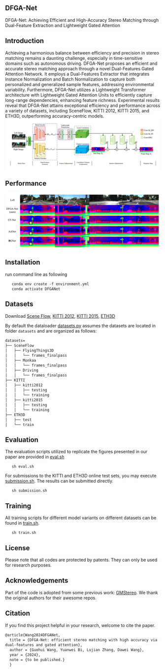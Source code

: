 ## DFGA-Net
DFGA-Net: Achieving Efficient and High-Accuracy Stereo Matching through Dual-Feature Extraction and Lightweight Gated Attention

## Introduction

Achieving a harmonious balance between efficiency and precision in stereo matching remains a daunting challenge, especially in time-sensitive domains such as autonomous driving. DFGA-Net proposes an efficient and accurate stereo matching approach through a novel Dual-Features Gated Attention Network. It employs a Dual-Features Extractor that integrates Instance Normalization and Batch Normalization to capture both personalized and generalized sample features, addressing environmental variability. Furthermore, DFGA-Net utilizes a Lightweight Transformer architecture with Lightweight Gated Attention Units to efficiently capture long-range dependencies, enhancing feature richness. Experimental results reveal that DFGA-Net attains exceptional efficiency and performance across a variety of datasets, including SceneFlow, KITTI 2012, KITTI 2015, and ETH3D, outperforming accuracy-centric models.
![main](./figs/framework.png)

## Performance
![kitti2015](./figs/kitti2015.png)

## Installation

run command line as following

```shell
   conda env create -f environment.yml
   conda activate DFGANet
```

## Datasets
Download [Scene Flow](https://lmb.informatik.uni-freiburg.de/resources/datasets/SceneFlowDatasets.en.html), [KITTI 2012](http://www.cvlibs.net/datasets/kitti/eval_stereo_flow.php?benchmark=stereo), [KITTI 2015](http://www.cvlibs.net/datasets/kitti/eval_scene_flow.php?benchmark=stereo), [ETH3D](https://www.eth3d.net/)

By default the dataloader [datasets.py](dataloader/datasets.py) assumes the datasets are located in folder `datasets` and are organized as follows:

```
datasets=
├── SceneFlow
│   ├── FlyingThings3D
│   │   └── frames_finalpass
│   ├── Monkaa
│   │   └── frames_finalpass
│   ├── Driving
│   │   └── frames_finalpass
├── KITTI
│   ├── kitti2012
│   │   ├── testing
│   │   └── training
│   ├── kitti2015
│   │   ├── testing
│   │   └── training
├── ETH3D
│   ├── test
│   └── train
```


## Evaluation

The evaluation scripts utilized to replicate the figures presented in our paper are provided in [eval.sh](eval.sh)

```shell
   sh eval.sh
```

For submissions to the KITTI and ETH3D online test sets, you may execute [submission.sh](submission.sh). The results can be submitted directly.

```shell
   sh submission.sh
```

## Training

All training scripts for different model variants on different datasets can be found in [train.sh](train.sh).

```shell
   sh train.sh
```

## License
Please note that all codes are protected by patents. They can only be used for research purposes. 

## Acknowledgements
Part of the code is adopted from some previous work: [GMStereo](https://github.com/autonomousvision/unimatch). We thank the original authors for their awesome repos. 

## Citation
If you find this project helpful in your research, welcome to cite the paper. 
```
@article{Wang2024DFGANet,
  title = {DFGA-Net: efficient stereo matching with high accuracy via dual-features and gated attention},
  author = {Guohui Wang, Yuanwei Bi, Lujian Zhang, Dawei Wang},
  year = {2024},
  note = {to be published.} 
  }
```

